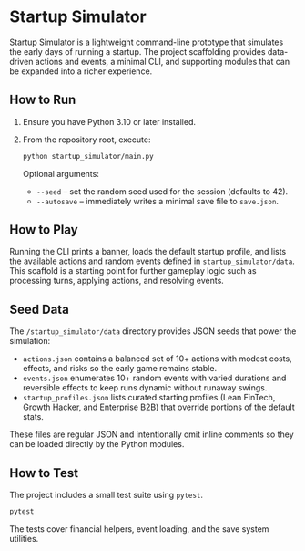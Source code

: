 # Startup Simulator

Startup Simulator is a lightweight command-line prototype that simulates the early days of running a startup. The project scaffolding provides data-driven actions and events, a minimal CLI, and supporting modules that can be expanded into a richer experience.

## How to Run

1. Ensure you have Python 3.10 or later installed.
2. From the repository root, execute:

   ```bash
   python startup_simulator/main.py
   ```

   Optional arguments:

   - `--seed` – set the random seed used for the session (defaults to 42).
   - `--autosave` – immediately writes a minimal save file to `save.json`.

## How to Play

Running the CLI prints a banner, loads the default startup profile, and lists the available actions and random events defined in `startup_simulator/data`. This scaffold is a starting point for further gameplay logic such as processing turns, applying actions, and resolving events.

## Seed Data

The `/startup_simulator/data` directory provides JSON seeds that power the simulation:

- `actions.json` contains a balanced set of 10+ actions with modest costs, effects, and risks so the early game remains stable.
- `events.json` enumerates 10+ random events with varied durations and reversible effects to keep runs dynamic without runaway swings.
- `startup_profiles.json` lists curated starting profiles (Lean FinTech, Growth Hacker, and Enterprise B2B) that override portions of the default stats.

These files are regular JSON and intentionally omit inline comments so they can be loaded directly by the Python modules.

## How to Test

The project includes a small test suite using `pytest`.

```bash
pytest
```

The tests cover financial helpers, event loading, and the save system utilities.
